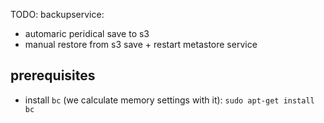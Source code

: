 TODO: backupservice:
+ automaric peridical save to s3
+ manual restore from s3 save + restart metastore service


## prerequisites

- install `bc` (we calculate memory settings with it): `sudo apt-get install bc`
